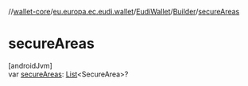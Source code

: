 //[wallet-core](../../../../index.md)/[eu.europa.ec.eudi.wallet](../../index.md)/[EudiWallet](../index.md)/[Builder](index.md)/[secureAreas](secure-areas.md)

# secureAreas

[androidJvm]\
var [secureAreas](secure-areas.md): [List](https://kotlinlang.org/api/latest/jvm/stdlib/kotlin-stdlib/kotlin.collections/-list/index.html)&lt;SecureArea&gt;?
